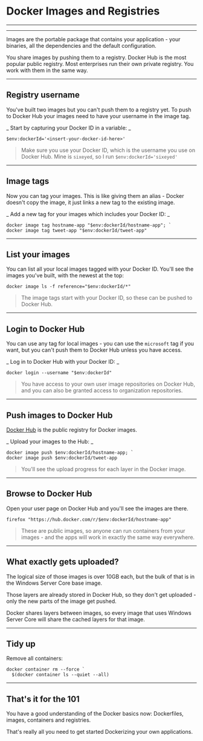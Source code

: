# Docker Images and Registries

---

<section data-background-image="/img/101/Slide3.png">

---

Images are the portable package that contains your application - your binaries, all the dependencies and the default configuration.

You share images by pushing them to a registry. Docker Hub is the most popular public registry. Most enterprises run their own private registry. You work with them in the same way.

---

## Registry username

You've built two images but you can't push them to a registry yet. To push to Docker Hub your images need to have your username in the image tag.

_ Start by capturing your Docker ID in a variable: _

```
$env:dockerId='<insert-your-docker-id-here>'
```

> Make sure you use your Docker ID, which is the username you use on Docker Hub. Mine is `sixeyed`, so I run `$env:dockerId='sixeyed'`

---

## Image tags

Now you can tag your images. This is like giving them an alias - Docker doesn't copy the image, it just links a new tag to the existing image.

_ Add a new tag for your images which includes your Docker ID: _

```
docker image tag hostname-app "$env:dockerId/hostname-app"; `
docker image tag tweet-app "$env:dockerId/tweet-app"
```

---

## List your images

You can list all your local images tagged with your Docker ID. You'll see the images you've built, with the newest at the top:

```
docker image ls -f reference="$env:dockerId/*"
```

> The image tags start with your Docker ID, so these can be pushed to Docker Hub.

---

## Login to Docker Hub

You can use any tag for local images - you can use the `microsoft` tag if you want, but you can't push them to Docker Hub unless you have access.

_ Log in to Docker Hub with your Docker ID: _

```
docker login --username "$env:dockerId"
```

> You have access to your own user image repositories on Docker Hub, and you can also be granted access to organization repositories.

---

## Push images to Docker Hub

[Docker Hub](https://hub.docker.com) is the public registry for Docker images. 

_ Upload your images to the Hub: _

```
docker image push $env:dockerId/hostname-app; `
docker image push $env:dockerId/tweet-app
```

> You'll see the upload progress for each layer in the Docker image.

---

## Browse to Docker Hub

Open your user page on Docker Hub and you'll see the images are there.

```
firefox "https://hub.docker.com/r/$env:dockerId/hostname-app"
```

> These are public images, so anyone can run containers from your images - and the apps will work in exactly the same way everywhere.

---

## What exactly gets uploaded?

The logical size of those images is over 10GB each, but the bulk of that is in the Windows Server Core base image.

Those layers are already stored in Docker Hub, so they don't get uploaded - only the new parts of the image get pushed. 

Docker shares layers between images, so every image that uses Windows Server Core will share the cached layers for that image.

---

## Tidy up

Remove all containers:

```
docker container rm --force `
  $(docker container ls --quiet --all)
```

---

## That's it for the 101

You have a good understanding of the Docker basics now: Dockerfiles, images, containers and registries.

That's really all you need to get started Dockerizing your own applications.